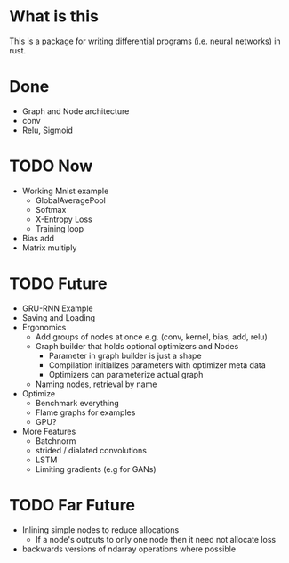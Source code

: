 # What is this
This is a package for writing differential programs (i.e. neural networks) in
rust.


# Done
* Graph and Node architecture
* conv
* Relu, Sigmoid


# TODO Now
* Working Mnist example
    * GlobalAveragePool
    * Softmax
    * X-Entropy Loss
    * Training loop
* Bias add
* Matrix multiply


# TODO Future
* GRU-RNN Example
* Saving and Loading
* Ergonomics
    * Add groups of nodes at once e.g. (conv, kernel, bias, add, relu)
    * Graph builder that holds optional optimizers and Nodes
        * Parameter in graph builder is just a shape
        * Compilation initializes parameters with optimizer meta data
        * Optimizers can parameterize actual graph
    * Naming nodes, retrieval by name
* Optimize
    * Benchmark everything
    * Flame graphs for examples
    * GPU?
* More Features
    * Batchnorm
    * strided / dialated convolutions
    * LSTM
    * Limiting gradients (e.g for GANs)



# TODO Far Future
* Inlining simple nodes to reduce allocations
    * If a node's outputs to only one node then it need not allocate loss
* backwards versions of ndarray operations where possible
